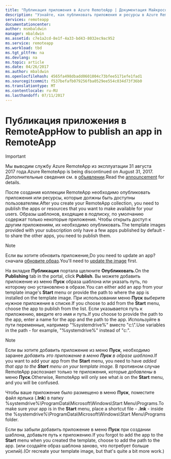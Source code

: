 ```yaml
---
title: "Публикация приложения в Azure RemoteApp | Документация Майкрософт"
description: "Узнайте, как публиковать приложения и ресурсы в Azure RemoteApp."
services: remoteapp
documentationcenter: 
author: msmbaldwin
manager: mbaldwin
ms.assetid: c7e1a2cd-8e1f-4a33-bd43-8032ec9ac952
ms.service: remoteapp
ms.workload: tbd
ms.tgt_pltfrm: na
ms.devlang: na
ms.topic: article
ms.date: 04/26/2017
ms.author: mbaldwin
ms.openlocfilehash: 4565fa498dbadd0601004c73bfee5171efe1fad1
ms.sourcegitcommit: f537befafb079256fba0529ee554c034d73f36b0
ms.translationtype: MT
ms.contentlocale: ru-RU
ms.lasthandoff: 07/11/2017
---
```

# <a name="how-to-publish-an-app-in-remoteapp"></a><span data-ttu-id="b5658-103">Публикация приложения в RemoteApp</span><span class="sxs-lookup"><span data-stu-id="b5658-103">How to publish an app in RemoteApp</span></span>
> [!IMPORTANT]
> <span data-ttu-id="b5658-104">Мы выводим службу Azure RemoteApp из эксплуатации 31 августа 2017 года.</span><span class="sxs-lookup"><span data-stu-id="b5658-104">Azure RemoteApp is being discontinued on August 31, 2017.</span></span> <span data-ttu-id="b5658-105">Дополнительные сведения см. в [объявлении](https://go.microsoft.com/fwlink/?linkid=821148).</span><span class="sxs-lookup"><span data-stu-id="b5658-105">Read the [announcement](https://go.microsoft.com/fwlink/?linkid=821148) for details.</span></span>
> 
> 

<span data-ttu-id="b5658-106">После создания коллекции RemoteApp необходимо опубликовать приложения или ресурсы, которые должны быть доступны пользователям.</span><span class="sxs-lookup"><span data-stu-id="b5658-106">After you create your RemoteApp collection, you need to publish the apps or resources that you want to make available for your users.</span></span> <span data-ttu-id="b5658-107">Образы шаблонов, входящие в подписку, по умолчанию содержат только некоторые приложения. Чтобы открыть доступ к другим приложениям, их необходимо опубликовать.</span><span class="sxs-lookup"><span data-stu-id="b5658-107">The template images provided with your subscription only have a few apps published by default - to share the other apps, you need to publish them.</span></span>

> [!NOTE]
> <span data-ttu-id="b5658-108">Если вы хотите обновить приложение,</span><span class="sxs-lookup"><span data-stu-id="b5658-108">Do you need to update an app?</span></span> <span data-ttu-id="b5658-109">сначала [обновите образ](remoteapp-update.md).</span><span class="sxs-lookup"><span data-stu-id="b5658-109">You'll need to [update the image](remoteapp-update.md) first.</span></span>
> 
> 

<span data-ttu-id="b5658-110">На вкладке **Публикация** портала щелкните **Опубликовать**.</span><span class="sxs-lookup"><span data-stu-id="b5658-110">On the **Publishing** tab in the portal, click **Publish**.</span></span> <span data-ttu-id="b5658-111">Вы можете добавить приложение из меню **Пуск** образа шаблона или указать путь, по которому оно установлено в образе.</span><span class="sxs-lookup"><span data-stu-id="b5658-111">You can either add an app from your template image's **Start** menu or provide the path to where the app is installed on the template image.</span></span> <span data-ttu-id="b5658-112">При использовании меню **Пуск** выберите нужное приложение в списке.</span><span class="sxs-lookup"><span data-stu-id="b5658-112">If you choose to add from the **Start** menu, choose the app to publish from the list.</span></span> <span data-ttu-id="b5658-113">Если указывается путь к приложению, введите его имя и путь.</span><span class="sxs-lookup"><span data-stu-id="b5658-113">If you choose to provide the path to the app, enter a name for the app and the path to the app.</span></span> <span data-ttu-id="b5658-114">Используйте в пути переменные, например "%systemdrive%" вместо "c:\\".</span><span class="sxs-lookup"><span data-stu-id="b5658-114">Use variables in the path - for example, "%systemdrive%" instead of "c:\".</span></span>

> [!NOTE]
> <span data-ttu-id="b5658-115">Если вы хотите добавить приложение из меню **Пуск**, необходимо заранее *добавить это приложение в меню **Пуск** в образе шаблона*.</span><span class="sxs-lookup"><span data-stu-id="b5658-115">If you want to add your app from the **Start** menu, you need to have *added that app to the **Start** menu on your template image.*</span></span> <span data-ttu-id="b5658-116">В противном случае RemoteApp распознает только те приложения, которые *добавлены* в меню **Пуск**.</span><span class="sxs-lookup"><span data-stu-id="b5658-116">Otherwise, RemoteApp will only see what *is* on the **Start** menu, and you will be confused.</span></span> 
> 
> <span data-ttu-id="b5658-117">Чтобы ваше приложение было размещено в меню **Пуск**, поместите файл ярлыка (**.lnk**) в папку %systemdrive%\ProgramData\Microsoft\Windows\Start Menu\Programs.</span><span class="sxs-lookup"><span data-stu-id="b5658-117">To make sure your app is in the **Start** menu, place a shortcut file - **.lnk** - inside the %systemdrive%\ProgramData\Microsoft\Windows\Start Menu\Programs folder.</span></span>
> 
> <span data-ttu-id="b5658-118">Если вы забыли добавить приложение в меню **Пуск** при создании шаблона, добавьте путь к приложению.</span><span class="sxs-lookup"><span data-stu-id="b5658-118">If you forgot to add the app to the **Start** menu when you created the template, choose to add the path to the app.</span></span> <span data-ttu-id="b5658-119">(или создайте образ шаблона заново, что потребует больше усилий).</span><span class="sxs-lookup"><span data-stu-id="b5658-119">(Or recreate your template image, but that's quite a bit more work.)</span></span>
> 
> 

